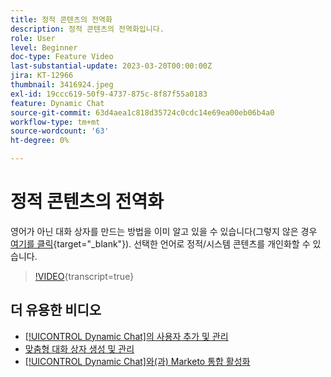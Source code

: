 ```yaml
---
title: 정적 콘텐츠의 전역화
description: 정적 콘텐츠의 전역화입니다.
role: User
level: Beginner
doc-type: Feature Video
last-substantial-update: 2023-03-20T00:00:00Z
jira: KT-12966
thumbnail: 3416924.jpeg
exl-id: 19ccc619-50f9-4737-875c-8f87f55a0183
feature: Dynamic Chat
source-git-commit: 63d4aea1c818d35724c0cdc14e69ea00eb06b4a0
workflow-type: tm+mt
source-wordcount: '63'
ht-degree: 0%

---
```


# 정적 콘텐츠의 전역화

영어가 아닌 대화 상자를 만드는 방법을 이미 알고 있을 수 있습니다(그렇지 않은 경우 [여기를 클릭](https://nation.marketo.com/t5/dynamic-chat-discussion/design-non-english-language-conversations-in-dynamic-chat/m-p/324317#M39){target="_blank"}). 선택한 언어로 정적/시스템 콘텐츠를 개인화할 수 있습니다.

>[!VIDEO](https://video.tv.adobe.com/v/3439221/?quality=12&learn=on&captions=kor){transcript=true}

## 더 유용한 비디오

* [[!UICONTROL Dynamic Chat]의 사용자 추가 및 관리](user-management.md)
* [맞춤형 대화 상자 생성 및 관리](dialogue-management.md)
* [[!UICONTROL Dynamic Chat]와(과) Marketo 통합 활성화](marketo-integration.md)
